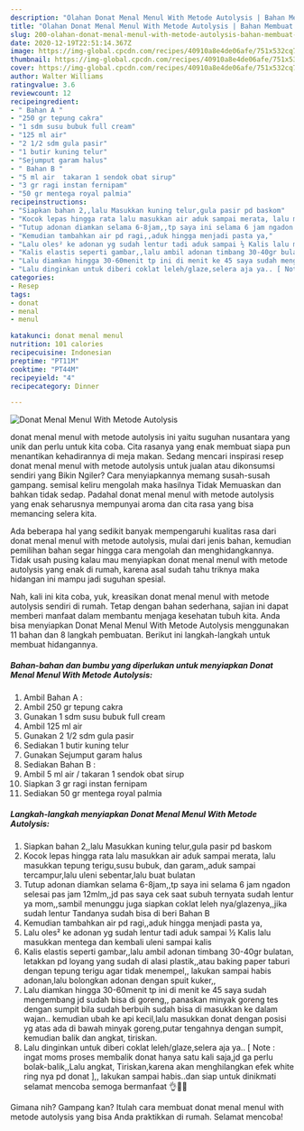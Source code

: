 ```yaml
---
description: "Olahan Donat Menal Menul With Metode Autolysis | Bahan Membuat Donat Menal Menul With Metode Autolysis Yang Paling Enak"
title: "Olahan Donat Menal Menul With Metode Autolysis | Bahan Membuat Donat Menal Menul With Metode Autolysis Yang Paling Enak"
slug: 200-olahan-donat-menal-menul-with-metode-autolysis-bahan-membuat-donat-menal-menul-with-metode-autolysis-yang-paling-enak
date: 2020-12-19T22:51:14.367Z
image: https://img-global.cpcdn.com/recipes/40910a8e4de06afe/751x532cq70/donat-menal-menul-with-metode-autolysis-foto-resep-utama.jpg
thumbnail: https://img-global.cpcdn.com/recipes/40910a8e4de06afe/751x532cq70/donat-menal-menul-with-metode-autolysis-foto-resep-utama.jpg
cover: https://img-global.cpcdn.com/recipes/40910a8e4de06afe/751x532cq70/donat-menal-menul-with-metode-autolysis-foto-resep-utama.jpg
author: Walter Williams
ratingvalue: 3.6
reviewcount: 12
recipeingredient:
- " Bahan A "
- "250 gr tepung cakra"
- "1 sdm susu bubuk full cream"
- "125 ml air"
- "2 1/2 sdm gula pasir"
- "1 butir kuning telur"
- "Sejumput garam halus"
- " Bahan B "
- "5 ml air  takaran 1 sendok obat sirup"
- "3 gr ragi instan fernipam"
- "50 gr mentega royal palmia"
recipeinstructions:
- "Siapkan bahan 2,,lalu Masukkan kuning telur,gula pasir pd baskom"
- "Kocok lepas hingga rata lalu masukkan air aduk sampai merata, lalu masukkan tepung terigu,susu bubuk, dan garam,,aduk sampai tercampur,lalu uleni sebentar,lalu buat bulatan"
- "Tutup adonan diamkan selama 6-8jam,,tp saya ini selama 6 jam ngadon selesai pas jam 12mlm,,jd pas saya cek saat subuh ternyata sudah lentur ya mom,,sambil menunggu juga siapkan coklat leleh nya/glazenya,,jika sudah lentur Tandanya sudah bisa di beri Bahan B"
- "Kemudian tambahkan air pd ragi,,aduk hingga menjadi pasta ya,"
- "Lalu oles² ke adonan yg sudah lentur tadi aduk sampai ½ Kalis lalu masukkan mentega dan kembali uleni sampai kalis"
- "Kalis elastis seperti gambar,,lalu ambil adonan timbang 30-40gr bulatan, letakkan pd loyang yang sudah di alasi plastik,,atau baking paper taburi dengan tepung terigu agar tidak menempel,, lakukan sampai habis adonan,lalu bolongkan adonan dengan spuit kuker,,"
- "Lalu diamkan hingga 30-60menit tp ini di menit ke 45 saya sudah mengembang jd sudah bisa di goreng,, panaskan minyak goreng tes dengan sumpit bila sudah berbuih sudah bisa di masukkan ke dalam wajan.. kemudian ubah ke api kecil,lalu masukkan donat dengan posisi yg atas ada di bawah minyak goreng,putar tengahnya dengan sumpit, kemudian balik dan angkat, tiriskan."
- "Lalu dinginkan untuk diberi coklat leleh/glaze,selera aja ya.. [ Note : ingat moms proses membalik donat hanya satu kali saja,jd ga perlu bolak-balik,,Lalu angkat, Tiriskan,karena akan menghilangkan efek white ring nya pd donat ],, lakukan sampai habis..dan siap untuk dinikmati selamat mencoba semoga bermanfaat 👌🙏😊"
categories:
- Resep
tags:
- donat
- menal
- menul

katakunci: donat menal menul 
nutrition: 101 calories
recipecuisine: Indonesian
preptime: "PT11M"
cooktime: "PT44M"
recipeyield: "4"
recipecategory: Dinner

---
```



![Donat Menal Menul With Metode Autolysis](https://img-global.cpcdn.com/recipes/40910a8e4de06afe/751x532cq70/donat-menal-menul-with-metode-autolysis-foto-resep-utama.jpg)


donat menal menul with metode autolysis ini yaitu suguhan nusantara yang unik dan perlu untuk kita coba. Cita rasanya yang enak membuat siapa pun menantikan kehadirannya di meja makan.
Sedang mencari inspirasi resep donat menal menul with metode autolysis untuk jualan atau dikonsumsi sendiri yang Bikin Ngiler? Cara menyiapkannya memang susah-susah gampang. semisal keliru mengolah maka hasilnya Tidak Memuaskan dan bahkan tidak sedap. Padahal donat menal menul with metode autolysis yang enak seharusnya mempunyai aroma dan cita rasa yang bisa memancing selera kita.



Ada beberapa hal yang sedikit banyak mempengaruhi kualitas rasa dari donat menal menul with metode autolysis, mulai dari jenis bahan, kemudian pemilihan bahan segar hingga cara mengolah dan menghidangkannya. Tidak usah pusing kalau mau menyiapkan donat menal menul with metode autolysis yang enak di rumah, karena asal sudah tahu triknya maka hidangan ini mampu jadi suguhan spesial.


Nah, kali ini kita coba, yuk, kreasikan donat menal menul with metode autolysis sendiri di rumah. Tetap dengan bahan sederhana, sajian ini dapat memberi manfaat dalam membantu menjaga kesehatan tubuh kita. Anda bisa menyiapkan Donat Menal Menul With Metode Autolysis menggunakan 11 bahan dan 8 langkah pembuatan. Berikut ini langkah-langkah untuk membuat hidangannya.

<!--inarticleads1-->

##### Bahan-bahan dan bumbu yang diperlukan untuk menyiapkan Donat Menal Menul With Metode Autolysis:

1. Ambil  Bahan A :
1. Ambil 250 gr tepung cakra
1. Gunakan 1 sdm susu bubuk full cream
1. Ambil 125 ml air
1. Gunakan 2 1/2 sdm gula pasir
1. Sediakan 1 butir kuning telur
1. Gunakan Sejumput garam halus
1. Sediakan  Bahan B :
1. Ambil 5 ml air / takaran 1 sendok obat sirup
1. Siapkan 3 gr ragi instan fernipam
1. Sediakan 50 gr mentega royal palmia




<!--inarticleads2-->

##### Langkah-langkah menyiapkan Donat Menal Menul With Metode Autolysis:

1. Siapkan bahan 2,,lalu Masukkan kuning telur,gula pasir pd baskom
1. Kocok lepas hingga rata lalu masukkan air aduk sampai merata, lalu masukkan tepung terigu,susu bubuk, dan garam,,aduk sampai tercampur,lalu uleni sebentar,lalu buat bulatan
1. Tutup adonan diamkan selama 6-8jam,,tp saya ini selama 6 jam ngadon selesai pas jam 12mlm,,jd pas saya cek saat subuh ternyata sudah lentur ya mom,,sambil menunggu juga siapkan coklat leleh nya/glazenya,,jika sudah lentur Tandanya sudah bisa di beri Bahan B
1. Kemudian tambahkan air pd ragi,,aduk hingga menjadi pasta ya,
1. Lalu oles² ke adonan yg sudah lentur tadi aduk sampai ½ Kalis lalu masukkan mentega dan kembali uleni sampai kalis
1. Kalis elastis seperti gambar,,lalu ambil adonan timbang 30-40gr bulatan, letakkan pd loyang yang sudah di alasi plastik,,atau baking paper taburi dengan tepung terigu agar tidak menempel,, lakukan sampai habis adonan,lalu bolongkan adonan dengan spuit kuker,,
1. Lalu diamkan hingga 30-60menit tp ini di menit ke 45 saya sudah mengembang jd sudah bisa di goreng,, panaskan minyak goreng tes dengan sumpit bila sudah berbuih sudah bisa di masukkan ke dalam wajan.. kemudian ubah ke api kecil,lalu masukkan donat dengan posisi yg atas ada di bawah minyak goreng,putar tengahnya dengan sumpit, kemudian balik dan angkat, tiriskan.
1. Lalu dinginkan untuk diberi coklat leleh/glaze,selera aja ya.. [ Note : ingat moms proses membalik donat hanya satu kali saja,jd ga perlu bolak-balik,,Lalu angkat, Tiriskan,karena akan menghilangkan efek white ring nya pd donat ],, lakukan sampai habis..dan siap untuk dinikmati selamat mencoba semoga bermanfaat 👌🙏😊




Gimana nih? Gampang kan? Itulah cara membuat donat menal menul with metode autolysis yang bisa Anda praktikkan di rumah. Selamat mencoba!
